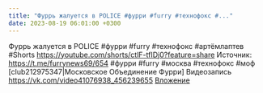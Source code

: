 ```yaml
---
title: "Фуррь жалуется в POLICE #фурри #furry #технофокс #..."
date: 2023-08-19 06:01:00 +0300
---
```


Фуррь жалуется в POLICE #фурри #furry #технофокс #артёмлаптев #Shorts
https://youtube.com/shorts/ctlF-tfIDj0?feature=share
Источник: https://t.me/furrynews69/654
#фурри #furry #москва #технофокс #моф [club212975347|Московское Объединение Фурри]
Видеозапись
<a class="vk-attach" href="https://vk.com/video41076938_456239655">https://vk.com/video41076938_456239655</a>
<a class="vk-attach" href="https://vk.com/video41076938_456239655">Вложение</a>
